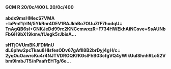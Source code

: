 #### GCM R 20/0c/400 L 20/0c/400
**abdx9msHMecS7VMA**<br/>**+laPmf1/rlN/5YkRnr4DEV1RAJkhBo7OUuZfF7hodqU=**<br/>**TnAgQB6sI+GNKJeDd99rc2KNCcmwxzR+F734HWEkhAiNCsve+SsAUNbFbGH9bX19kmv/fUegk5rJbisA...**<br/><br/>
**sHTjOVUmBKJFDMnU**<br/>**dL6phw2pcTkau8HlsfesODv67gAfIl8B2brDyj4gH/c=**<br/>**2yqOuOawrcKu4r4NJTVDROQKfKGsIFhB03cfgVQ4yWIkUuIShnhRLo52Vbm9ImbJT5/nPaafrEHTg/6e...**
